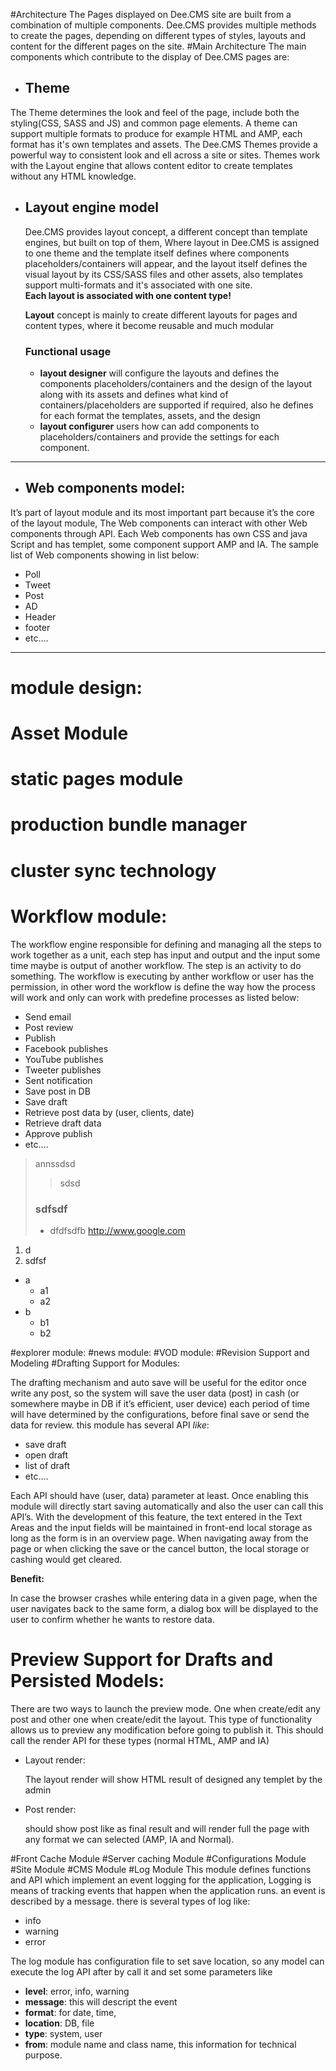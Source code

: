 #Architecture
The Pages displayed on  Dee.CMS site are built from a combination of multiple components. Dee.CMS provides multiple methods  to create the pages, depending on  different types of styles, layouts and content for the different pages on the site.
#Main Architecture
The main components which contribute to the display of  Dee.CMS pages are:
* ## Theme
The Theme determines the look and feel of the page, include both the styling(CSS, SASS and JS) and common page elements. A theme can support multiple formats to produce for example HTML and AMP, each format has it's own templates and assets.
The Dee.CMS Themes provide a powerful way to consistent look and ell across a site or sites. Themes work with the Layout engine that allows content editor to create templates without any HTML knowledge.
* ## Layout engine model
   Dee.CMS provides layout concept, a different concept than template engines, but built on top of them,
   Where layout in Dee.CMS is assigned to one theme and the template itself defines where components placeholders/containers will appear,
   and the layout itself defines the visual layout by its CSS/SASS files and other assets, also templates support multi-formats and it's associated with one site.<br/>
   **Each layout is associated with one content type!** 
   
   **Layout** concept is mainly to create different layouts for pages and content types, where it become reusable and much modular
   ### Functional usage
   - **layout designer** will configure the layouts and defines the components placeholders/containers and the design of the layout along with its assets
   and defines what kind of containers/placeholders are supported if required, also he defines for each format the templates, assets, and the design
   - **layout configurer** users how can add components to placeholders/containers and provide the settings for each component.

------------------------------
* ## Web components model:
It’s part of layout module and its most important part because it’s the core of the layout module, The Web components can interact with other Web components through API. Each Web components has own CSS and java Script and has templet, some component support AMP and IA. The sample list of Web components showing in list below:
- Poll
- Tweet 
- Post
- AD 
- Header
- footer
- etc.…
----------------------------------
# module design:

# Asset Module
# static pages module
# production bundle manager
# cluster sync technology
# Workflow module:
The workflow engine responsible for defining and managing all the steps to work together as a unit, each step has input and output and the input some time maybe is output of another workflow. The step is an activity to do something. The workflow is executing by anther workflow or user has the permission, in other word the workflow is define the way how the process will work and only can work with predefine processes as listed below:
- Send email
- Post review
-	Publish 
-	Facebook publishes
-	YouTube publishes 
-	Tweeter publishes
-	Sent notification
-	Save post in DB
-	Save draft
-	Retrieve post data by (user, clients, date)
-	Retrieve draft data
-	Approve publish
-	etc.… 
> annssdsd
>> sdsd
> ### sdfsdf
> * dfdfsdfb <http://www.google.com>

<ol> 
<li> d </li>
<li> sdfsf</li>

</ol>

* a
  * a1
  * a2
* b
  * b1
  * b2
  


#explorer module:
#news module:
#VOD module:
#Revision Support and Modeling
#Drafting Support for Modules:

The drafting mechanism and auto save will be useful for the editor once write any post, so the system will save the user data (post) in cash (or somewhere maybe in DB if it’s efficient, user device) each period of time will have determined by the configurations, before final save or send the data for review.
this module has several API _like_:

- save draft 
- open draft
- list of draft
- etc.…

Each API should have (user, data) parameter at least. Once enabling this module will directly start saving automatically and also the user can call this API’s. With the development of this feature, the text entered in the Text Areas and the input fields will be maintained in front-end local storage as long as the form is in an overview page. When navigating away from the page or when clicking the save or the cancel button, the local storage or cashing would get cleared.

**Benefit:**

In case the browser crashes while entering data in a given page, when the user navigates back to the same form, a dialog box will be displayed to the user to confirm whether he wants to restore data.


# Preview Support for Drafts and Persisted Models:
There are two ways to launch the preview mode. One when create/edit any post and other one when create/edit the layout. This type of functionality allows us to preview any modification before going to publish it. This should call the render API for these types (normal HTML, AMP and IA) 
- Layout render:
  
   The layout render will show HTML result of designed any templet by the admin 
- Post render:

   should show post like as final result and will render full the page with any format we can selected (AMP, IA and Normal).

#Front Cache Module
#Server caching Module
#Configurations Module
#Site Module
#CMS Module
#Log Module
This module defines functions and API which implement an event logging for the application, Logging is means of tracking events that happen when the application runs. an event is described by a message. there is several types of log like:
- info
- warning
- error

The log module has configuration file to set save location, so any model can execute the log API after  by call it and set some parameters like 
- **level**: error, info, warning
- **message**: this will descript the event
- **format**: for date, time,
- **location**: DB, file
- **type**: system, user
- **from**: module name and class name, this information for technical purpose.
 
